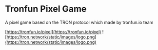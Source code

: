 # Tronfun Pixel Game
A pixel game based on the TRON protocol which made by tronfun.io team


[https://tronfun.io/pixel](https://tronfun.io/pixel)
![https://tron.network/static/images/logo.png](https://tron.network/static/images/logo.png)
